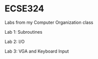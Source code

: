 # ECSE324
Labs from my Computer Organization class 

Lab 1: Subroutines

Lab 2: I/O

Lab 3: VGA and Keyboard Input
